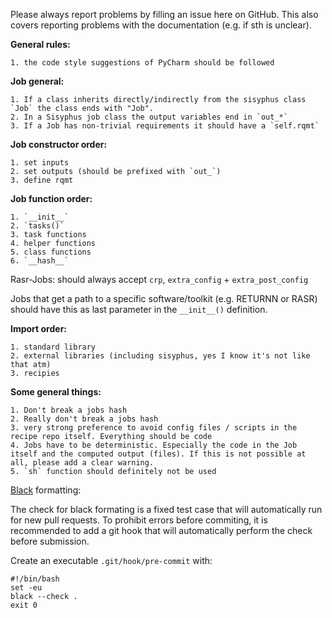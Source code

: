 Please always report problems by filling an issue here on GitHub. This also covers reporting problems with the documentation (e.g. if sth is unclear).

**General rules:** 

    1. the code style suggestions of PyCharm should be followed

**Job general:** 

    1. If a class inherits directly/indirectly from the sisyphus class `Job` the class ends with "Job".
    2. In a Sisyphus job class the output variables end in `out_*`
    3. If a Job has non-trivial requirements it should have a `self.rqmt`

**Job constructor order:** 

    1. set inputs
    2. set outputs (should be prefixed with `out_`)
    3. define rqmt

**Job function order:** 

    1. `__init__`
    2. `tasks()`
    3. task functions
    4. helper functions
    5. class functions
    6. `__hash__`

Rasr-Jobs:
should always accept `crp`, `extra_config` + `extra_post_config`

Jobs that get a path to a specific software/toolkit (e.g. RETURNN or RASR) should have this
as last parameter in the `__init__()` definition.

**Import order:** 

    1. standard library
    2. external libraries (including sisyphus, yes I know it's not like that atm)
    3. recipies

**Some general things:**

    1. Don't break a jobs hash
    2. Really don't break a jobs hash
    3. very strong preference to avoid config files / scripts in the recipe repo itself. Everything should be code
    4. Jobs have to be deterministic. Especially the code in the Job itself and the computed output (files). If this is not possible at all, please add a clear warning.
    5. `sh` function should definitely not be used

[Black](https://github.com/psf/black) formatting:

The check for black formating is a fixed test case that will automatically run for new pull requests.
To prohibit errors before commiting,
it is recommended to add a git hook that will automatically perform the check before submission.

Create an executable `.git/hook/pre-commit` with:

    #!/bin/bash
    set -eu
    black --check .
    exit 0



